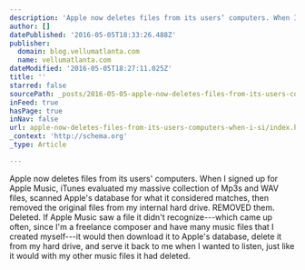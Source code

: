 ```yaml
---
description: 'Apple now deletes files from its users’ computers. When I signed up for Apple Music, iTunes evaluated my massive collection of Mp3s and WAV files, scanned Apple’s database for what it considered matches, then removed the original files from my internal hard drive. REMOVED them. Deleted. If Apple Music saw a file it didn’t recognize—which came up often, since I’m a freelance composer and have many music files that I created myself—it would then download it to Apple’s database, delete it from my hard drive, and serve it back to me when I wanted to listen, just like it would with my other music files it had deleted.'
author: []
datePublished: '2016-05-05T18:33:26.488Z'
publisher:
  domain: blog.vellumatlanta.com
  name: vellumatlanta.com
dateModified: '2016-05-05T18:27:11.025Z'
title: ''
starred: false
sourcePath: _posts/2016-05-05-apple-now-deletes-files-from-its-users-computers-when-i-si.md
inFeed: true
hasPage: true
inNav: false
url: apple-now-deletes-files-from-its-users-computers-when-i-si/index.html
_context: 'http://schema.org'
_type: Article

---
```

Apple now deletes files from its users' computers. When I signed up for Apple Music, iTunes evaluated my massive collection of Mp3s and WAV files, scanned Apple's database for what it considered matches, then removed the original files from my internal hard drive. REMOVED them. Deleted. If Apple Music saw a file it didn't recognize---which came up often, since I'm a freelance composer and have many music files that I created myself---it would then download it to Apple's database, delete it from my hard drive, and serve it back to me when I wanted to listen, just like it would with my other music files it had deleted.